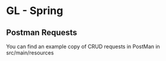# GL - Spring

## Postman Requests

You can find an example copy of CRUD requests in PostMan in src/main/resources